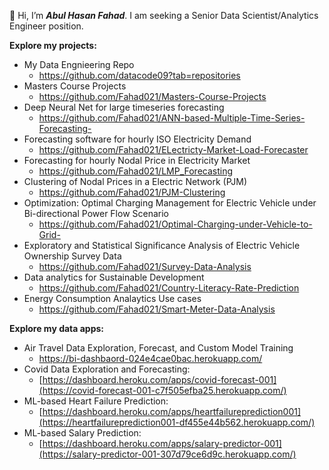 👋 Hi, I’m ***Abul Hasan Fahad***. I am seeking a Senior Data Scientist/Analytics Engineer position.

**Explore my projects:**
  - My Data Engnieering Repo
    - https://github.com/datacode09?tab=repositories
  - Masters Course Projects
     - https://github.com/Fahad021/Masters-Course-Projects 
  - Deep Neural Net for large timeseries forecasting 
    - https://github.com/Fahad021/ANN-based-Multiple-Time-Series-Forecasting-
  - Forecasting software for hourly ISO Electricity Demand 
    - https://github.com/Fahad021/ELectricty-Market-Load-Forecaster
  - Forecasting for hourly Nodal Price in Electricity Market 
    - https://github.com/Fahad021/LMP_Forecasting
  - Clustering of Nodal Prices in a Electric Network (PJM)
    - https://github.com/Fahad021/PJM-Clustering
 - Optimization: Optimal Charging Management for Electric Vehicle under Bi-directional Power Flow Scenario
    - https://github.com/Fahad021/Optimal-Charging-under-Vehicle-to-Grid- 
  - Exploratory and Statistical Significance Analysis of Electric Vehicle Ownership Survey Data
    - https://github.com/Fahad021/Survey-Data-Analysis
  - Data analytics for Sustainable Development
    - https://github.com/Fahad021/Country-Literacy-Rate-Prediction
  - Energy Consumption Analaytics Use cases
    - https://github.com/Fahad021/Smart-Meter-Data-Analysis

**Explore my data apps:**
- Air Travel Data Exploration, Forecast, and Custom Model Training
    - https://bi-dashbaord-024e4cae0bac.herokuapp.com/
- Covid Data Exploration and Forecasting:
  - [https://dashboard.heroku.com/apps/covid-forecast-001](https://covid-forecast-001-c7f505efba25.herokuapp.com/)
- ML-based Heart Failure Prediction:
  - [https://dashboard.heroku.com/apps/heartfailureprediction001](https://heartfailureprediction001-df455e44b562.herokuapp.com/)
- ML-based Salary Prediction:
  - [https://dashboard.heroku.com/apps/salary-predictor-001](https://salary-predictor-001-307d79ce6d9c.herokuapp.com/)


<!---
Fahad021/Fahad021 is a ✨ special ✨ repository because its `README.md` (this file) appears on your GitHub profile.
You can click the Preview link to take a look at your changes.
--->
